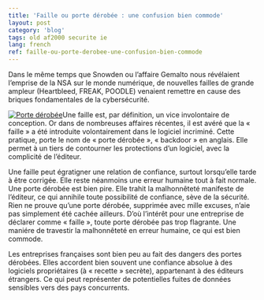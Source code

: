 ```yaml
---
title: 'Faille ou porte dérobée : une confusion bien commode'
layout: post
category: 'blog'
tags: old af2000 securite ie
lang: french
ref: faille-ou-porte-derobee-une-confusion-bien-commode
---
```


Dans le même temps que Snowden ou l’affaire Gemalto nous révélaient l’emprise de la NSA sur le monde numérique, de nouvelles failles de grande ampleur (Heartbleed, FREAK, POODLE) venaient remettre en cause des briques fondamentales de la cybersécurité.

[![Porte dérobée](http://blog.enzosandre.fr/wp-content/uploads/2015/03/11130_apple-reaffirme-son-engagement-en-matiere-de-securite.jpg)](http://blog.enzosandre.fr/wp-content/uploads/2015/03/11130_apple-reaffirme-son-engagement-en-matiere-de-securite.jpg)Une faille est, par définition, un vice involontaire de conception. Or dans de nombreuses affaires récentes, il est avéré que la « faille » a été introduite volontairement dans le logiciel incriminé. Cette pratique, porte le nom de « porte dérobée », « backdoor » en anglais. Elle permet à un tiers de contourner les protections d’un logiciel, avec la complicité de l’éditeur.

Une faille peut égratigner une relation de confiance, surtout lorsqu’elle tarde à être corrigée. Elle reste néanmoins une erreur humaine tout à fait normale. Une porte dérobée est bien pire. Elle trahit la malhonnêteté manifeste de l’éditeur, ce qui annihile toute possibilité de confiance, sève de la sécurité. Rien ne prouve qu’une porte dérobée, supprimée avec mille excuses, n’aie pas simplement été cachée ailleurs. D’où l’intérêt pour une entreprise de déclarer comme « faille », toute porte dérobée pas trop flagrante. Une maniére de travestir la malhonnêteté en erreur humaine, ce qui est bien commode.

Les entreprises françaises sont bien peu au fait des dangers des portes dérobées. Elles accordent bien souvent une confiance absolue à des logiciels propriétaires (à « recette » secrète), appartenant à des éditeurs étrangers. Ce qui peut représenter de potentielles fuites de données sensibles vers des pays concurrents.
